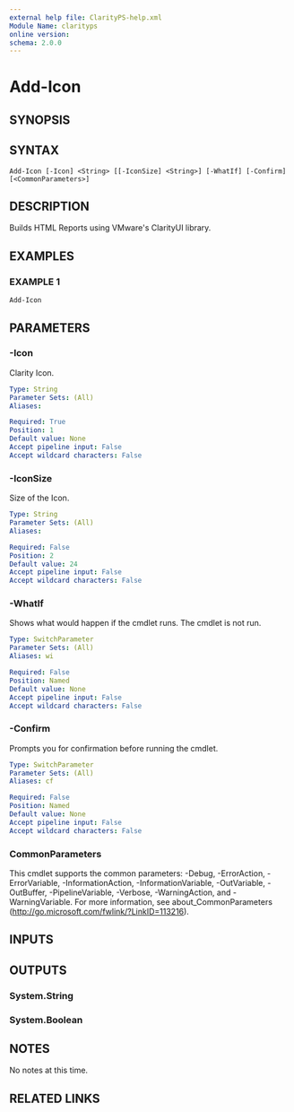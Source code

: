 ```yaml
---
external help file: ClarityPS-help.xml
Module Name: clarityps
online version:
schema: 2.0.0
---
```


# Add-Icon

## SYNOPSIS

## SYNTAX

```
Add-Icon [-Icon] <String> [[-IconSize] <String>] [-WhatIf] [-Confirm] [<CommonParameters>]
```

## DESCRIPTION
Builds HTML Reports using VMware's ClarityUI library.

## EXAMPLES

### EXAMPLE 1
```
Add-Icon
```

## PARAMETERS

### -Icon
Clarity Icon.

```yaml
Type: String
Parameter Sets: (All)
Aliases:

Required: True
Position: 1
Default value: None
Accept pipeline input: False
Accept wildcard characters: False
```

### -IconSize
Size of the Icon.

```yaml
Type: String
Parameter Sets: (All)
Aliases:

Required: False
Position: 2
Default value: 24
Accept pipeline input: False
Accept wildcard characters: False
```

### -WhatIf
Shows what would happen if the cmdlet runs.
The cmdlet is not run.

```yaml
Type: SwitchParameter
Parameter Sets: (All)
Aliases: wi

Required: False
Position: Named
Default value: None
Accept pipeline input: False
Accept wildcard characters: False
```

### -Confirm
Prompts you for confirmation before running the cmdlet.

```yaml
Type: SwitchParameter
Parameter Sets: (All)
Aliases: cf

Required: False
Position: Named
Default value: None
Accept pipeline input: False
Accept wildcard characters: False
```

### CommonParameters
This cmdlet supports the common parameters: -Debug, -ErrorAction, -ErrorVariable, -InformationAction, -InformationVariable, -OutVariable, -OutBuffer, -PipelineVariable, -Verbose, -WarningAction, and -WarningVariable.
For more information, see about_CommonParameters (http://go.microsoft.com/fwlink/?LinkID=113216).

## INPUTS

## OUTPUTS

### System.String

### System.Boolean

## NOTES
No notes at this time.

## RELATED LINKS
